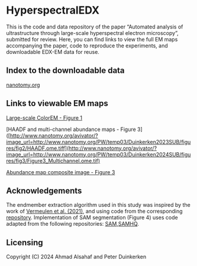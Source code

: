 # HyperspectralEDX
This is the code and data repository of the paper “Automated analysis of ultrastructure through large-scale hyperspectral electron microscopy”, submitted for review. Here, you can find links to view the full EM maps accompanying the paper, code to reproduce the experiments, and downloadable EDX-EM data for reuse.

Index to the downloadable data
---------
[nanotomy.org](http://www.nanotomy.org/PW/temp03/Duinkerken2024SUB/index.html)

Links to viewable EM maps
---------
[Large-scale ColorEM - Figure 1](http://www.nanotomy.org/avivator/?image_url=http://www.nanotomy.org/PW/temp03/Duinkerken2024SUB/figures/fig1/Figure1_Multichannel.ome.tif)

[HAADF and multi-channel abundance maps - Figure 3]([http://www.nanotomy.org/avivator/?image_url=http://www.nanotomy.org/PW/temp03/Duinkerken2023SUB/figures/fig2/HAADF.ome.tiff](http://www.nanotomy.org/avivator/?image_url=http://www.nanotomy.org/PW/temp03/Duinkerken2024SUB/figures/fig3/Figure3_Multichannel.ome.tif)

[Abundance map composite image - Figure 3](http://www.nanotomy.org/avivator/?image_url=http://www.nanotomy.org/PW/temp03/Duinkerken2024SUB/figures/fig2/Multicolor.ome.tiff)



Acknowledgements
---------
The endmember extraction algorithm used in this study was inspired by the work of [Vermeulen et al. (2021)](https://www.sciencedirect.com/science/article/abs/pii/S1386142521001232), and using code from the corresponding [repository](https://github.com/NU-ACCESS/UMAP). Implementation of SAM segmentation (Figure 4) uses code adapted from the following repositories: [SAM](https://github.com/facebookresearch/segment-anything),[SAMHQ](https://github.com/SysCV/sam-hq).   

Licensing
---------

Copyright (C) 2024 Ahmad Alsahaf and Peter Duinkerken
